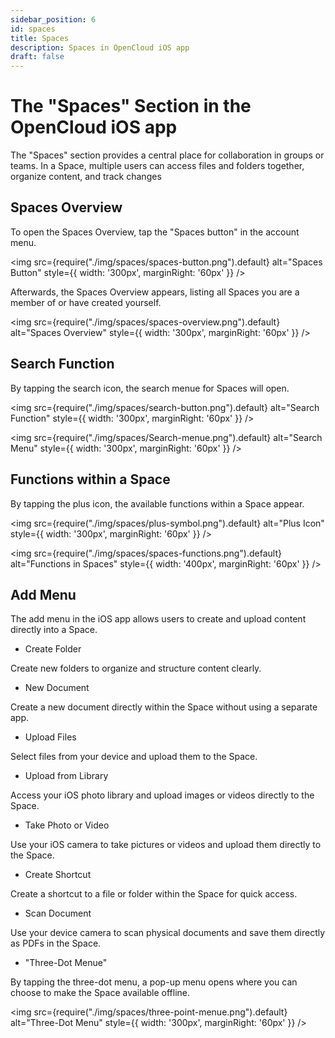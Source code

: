 ```yaml
---
sidebar_position: 6
id: spaces
title: Spaces
description: Spaces in OpenCloud iOS app
draft: false
---
```


# The "Spaces" Section in the OpenCloud iOS app

The "Spaces" section provides a central place for collaboration in groups or teams. In a Space, multiple users can access files and folders together, organize content, and track changes

## Spaces Overview

To open the Spaces Overview, tap the "Spaces button" in the account menu.

<img src={require("./img/spaces/spaces-button.png").default} alt="Spaces Button" style={{ width: '300px', marginRight: '60px' }} />

Afterwards, the Spaces Overview appears, listing all Spaces you are a member of or have created yourself.

<img src={require("./img/spaces/spaces-overview.png").default} alt="Spaces Overview" style={{ width: '300px', marginRight: '60px' }} />

## Search Function

By tapping the search icon, the search menue for Spaces will open.

<img src={require("./img/spaces/search-button.png").default} alt="Search Function" style={{ width: '300px', marginRight: '60px' }} />

<img src={require("./img/spaces/Search-menue.png").default} alt="Search Menu" style={{ width: '300px', marginRight: '60px' }} />

## Functions within a Space

By tapping the plus icon, the available functions within a Space appear.

<img src={require("./img/spaces/plus-symbol.png").default} alt="Plus Icon" style={{ width: '300px', marginRight: '60px' }} />

<img src={require("./img/spaces/spaces-functions.png").default} alt="Functions in Spaces" style={{ width: '400px', marginRight: '60px' }} />

## Add Menu

The add menu in the iOS app allows users to create and upload content directly into a Space.

- Create Folder

Create new folders to organize and structure content clearly.

- New Document

Create a new document directly within the Space without using a separate app.

- Upload Files

Select files from your device and upload them to the Space.

- Upload from Library

Access your iOS photo library and upload images or videos directly to the Space.

- Take Photo or Video

Use your iOS camera to take pictures or videos and upload them directly to the Space.

- Create Shortcut

Create a shortcut to a file or folder within the Space for quick access.

- Scan Document

Use your device camera to scan physical documents and save them directly as PDFs in the Space.

- "Three-Dot Menue"

By tapping the three-dot menu, a pop-up menu opens where you can choose to make the Space available offline.

<img src={require("./img/spaces/three-point-menue.png").default} alt="Three-Dot Menu" style={{ width: '300px', marginRight: '60px' }} />
